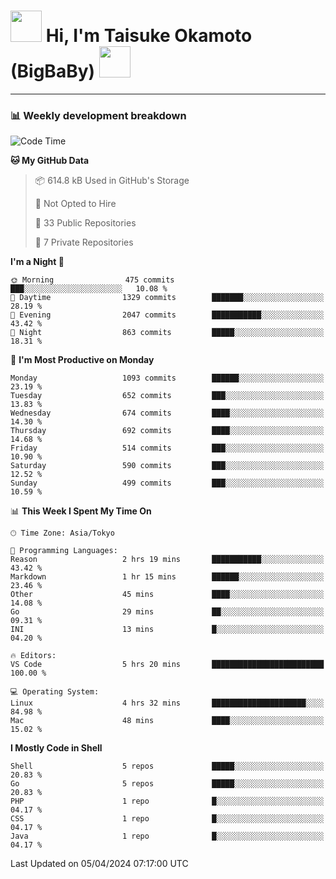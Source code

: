 <!-- Title -->
<h1>
    <img src="https://media.tenor.com/TlyRveJkgo4AAAAi/cloud-cloud-strife.gif" width="50"/> 
    Hi, I'm Taisuke Okamoto (BigBaBy) 
    <img src="https://media.tenor.com/TlyRveJkgo4AAAAi/cloud-cloud-strife.gif" width="50"/>
</h1>

---

<h3> 📊 Weekly development breakdown </h3>
<!-- waka-readme-stats -->

<!--START_SECTION:waka-->
![Code Time](http://img.shields.io/badge/Code%20Time-1%2C726%20hrs%2018%20mins-blue)

**🐱 My GitHub Data** 

> 📦 614.8 kB Used in GitHub's Storage 
 > 
> 🚫 Not Opted to Hire
 > 
> 📜 33 Public Repositories 
 > 
> 🔑 7 Private Repositories 
 > 
**I'm a Night 🦉** 

```text
🌞 Morning                475 commits         ███░░░░░░░░░░░░░░░░░░░░░░   10.08 % 
🌆 Daytime                1329 commits        ███████░░░░░░░░░░░░░░░░░░   28.19 % 
🌃 Evening                2047 commits        ███████████░░░░░░░░░░░░░░   43.42 % 
🌙 Night                  863 commits         █████░░░░░░░░░░░░░░░░░░░░   18.31 % 
```
📅 **I'm Most Productive on Monday** 

```text
Monday                   1093 commits        ██████░░░░░░░░░░░░░░░░░░░   23.19 % 
Tuesday                  652 commits         ███░░░░░░░░░░░░░░░░░░░░░░   13.83 % 
Wednesday                674 commits         ████░░░░░░░░░░░░░░░░░░░░░   14.30 % 
Thursday                 692 commits         ████░░░░░░░░░░░░░░░░░░░░░   14.68 % 
Friday                   514 commits         ███░░░░░░░░░░░░░░░░░░░░░░   10.90 % 
Saturday                 590 commits         ███░░░░░░░░░░░░░░░░░░░░░░   12.52 % 
Sunday                   499 commits         ███░░░░░░░░░░░░░░░░░░░░░░   10.59 % 
```


📊 **This Week I Spent My Time On** 

```text
🕑︎ Time Zone: Asia/Tokyo

💬 Programming Languages: 
Reason                   2 hrs 19 mins       ███████████░░░░░░░░░░░░░░   43.42 % 
Markdown                 1 hr 15 mins        ██████░░░░░░░░░░░░░░░░░░░   23.46 % 
Other                    45 mins             ████░░░░░░░░░░░░░░░░░░░░░   14.08 % 
Go                       29 mins             ██░░░░░░░░░░░░░░░░░░░░░░░   09.31 % 
INI                      13 mins             █░░░░░░░░░░░░░░░░░░░░░░░░   04.20 % 

🔥 Editors: 
VS Code                  5 hrs 20 mins       █████████████████████████   100.00 % 

💻 Operating System: 
Linux                    4 hrs 32 mins       █████████████████████░░░░   84.98 % 
Mac                      48 mins             ████░░░░░░░░░░░░░░░░░░░░░   15.02 % 
```

**I Mostly Code in Shell** 

```text
Shell                    5 repos             █████░░░░░░░░░░░░░░░░░░░░   20.83 % 
Go                       5 repos             █████░░░░░░░░░░░░░░░░░░░░   20.83 % 
PHP                      1 repo              █░░░░░░░░░░░░░░░░░░░░░░░░   04.17 % 
CSS                      1 repo              █░░░░░░░░░░░░░░░░░░░░░░░░   04.17 % 
Java                     1 repo              █░░░░░░░░░░░░░░░░░░░░░░░░   04.17 % 
```




 Last Updated on 05/04/2024 07:17:00 UTC
<!--END_SECTION:waka-->
